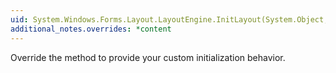 ```yaml
---
uid: System.Windows.Forms.Layout.LayoutEngine.InitLayout(System.Object,System.Windows.Forms.BoundsSpecified)
additional_notes.overrides: *content
---
```


<p>Override the <xref href="System.Windows.Forms.Layout.LayoutEngine.InitLayout(System.Object,System.Windows.Forms.BoundsSpecified)"></xref> method to provide your custom initialization behavior.</p>


